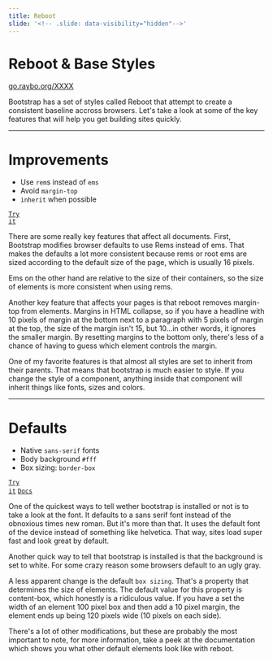 ```yaml
---
title: Reboot
slide: '<!-- .slide: data-visibility="hidden"-->'
---
```


<!-- .slide: data-state="layout-title" class="bg-dark"-->

# Reboot & Base Styles

<div class="slide-link"><a href="https://go.raybo.org/XXXX"><i class="fab fa-slideshare"></i> go.raybo.org/XXXX</a></div>

> >

Bootstrap has a set of styles called Reboot that attempt to create a consistent baseline accross browsers. Let's take a look at some of the key features that will help you get building sites quickly.

---

# Improvements

- Use `rem`s instead of `ems`
- Avoid `margin-top`
- `inherit` when possible

<a href="https://codepen.io/planetoftheweb/pen/ExZmZgP" target="_blank"><code class="code-royal">Try it</code></a>

> >

There are some really key features that affect all documents. First, Bootstrap modifies browser defaults to use Rems instead of ems. That makes the defaults a lot more consistent because rems or root ems are sized according to the default size of the page, which is usually 16 pixels.

Ems on the other hand are relative to the size of their containers, so the size of elements is more consistent when using rems.

Another key feature that affects your pages is that reboot removes margin-top from elements. Margins in HTML collapse, so if you have a headline with 10 pixels of margin at the bottom next to a paragraph with 5 pixels of margin at the top, the size of the margin isn't 15, but 10...in other words, it ignores the smaller margin. By resetting margins to the bottom only, there's less of a chance of having to guess which element controls the margin.

One of my favorite features is that almost all styles are set to inherit from their parents. That means that bootstrap is much easier to style. If you change the style of a component, anything inside that component will inherit things like fonts, sizes and colors.

---

# Defaults

- Native `sans-serif` fonts
- Body background `#fff`
- Box sizing: `border-box`

<a href="https://codepen.io/planetoftheweb/pen/QWdvdpo" target="_blank"><code class="code-royal">Try it</code></a> <a href="https://getbootstrap.com/docs/5.0/content/reboot/" target="_blank"><code class="code-exciting">Docs</code></a>

> >

One of the quickest ways to tell wether bootstrap is installed or not is to take a look at the font. It defaults to a sans serif font instead of the obnoxious times new roman. But it's more than that. It uses the default font of the device instead of something like helvetica. That way, sites load super fast and look great by default.

Another quick way to tell that bootstrap is installed is that the background is set to white. For some crazy reason some browsers default to an ugly gray.

A less apparent change is the default `box sizing`. That's a property that determines the size of elements. The default value for this property is content-box, which honestly is a ridiculous value. If you have a set the width of an element 100 pixel box and then add a 10 pixel margin, the element ends up being 120 pixels wide (10 pixels on each side).

There's a lot of other modifications, but these are probably the most important to note, for more information, take a peek at the documentation which shows you what other default elements look like with reboot.
